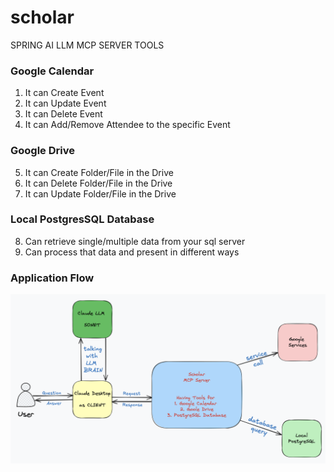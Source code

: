 # scholar
SPRING AI LLM MCP SERVER TOOLS

### Google Calendar
1. It can Create  Event
2. It can Update Event
3. It can Delete Event
4. It can Add/Remove Attendee to the specific Event

### Google Drive
5. It can Create Folder/File in the Drive
6. It can Delete Folder/File in the Drive
7. It can Update Folder/File in the Drive

### Local PostgresSQL Database
8. Can retrieve single/multiple data from your sql server
9. Can process that data and present in different ways

### Application Flow
![Resources](/docs/application-flow.png)
